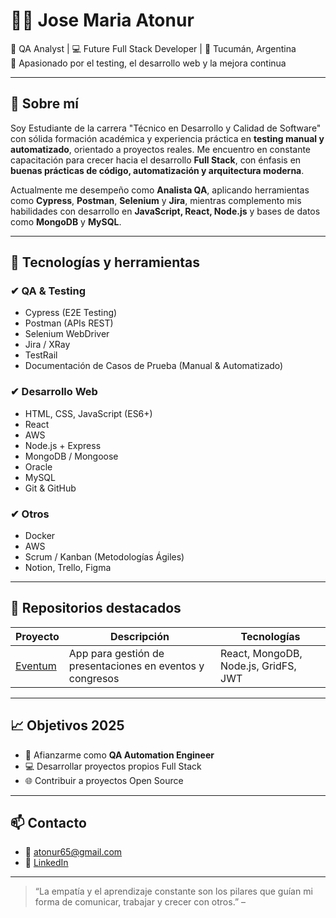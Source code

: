 # 👨‍💻 Jose Maria Atonur

🎯 QA Analyst | 💻 Future Full Stack Developer | 📍 Tucumán, Argentina  
🧪 Apasionado por el testing, el desarrollo web y la mejora continua

---

## 🧠 Sobre mí

Soy Estudiante de la carrera "Técnico en Desarrollo y Calidad de Software" con sólida formación académica y experiencia práctica en **testing manual y automatizado**, orientado a proyectos reales. Me encuentro en constante capacitación para crecer hacia el desarrollo **Full Stack**, con énfasis en **buenas prácticas de código, automatización y arquitectura moderna**.

Actualmente me desempeño como **Analista QA**, aplicando herramientas como **Cypress**, **Postman**, **Selenium** y **Jira**, mientras complemento mis habilidades con desarrollo en **JavaScript, React, Node.js** y bases de datos como **MongoDB** y **MySQL**.

---

## 🧰 Tecnologías y herramientas

### ✔ QA & Testing
- Cypress (E2E Testing)
- Postman (APIs REST)
- Selenium WebDriver
- Jira / XRay
- TestRail
- Documentación de Casos de Prueba (Manual & Automatizado)

### ✔ Desarrollo Web
- HTML, CSS, JavaScript (ES6+)
- React
- AWS
- Node.js + Express
- MongoDB / Mongoose
- Oracle
- MySQL
- Git & GitHub

### ✔ Otros
- Docker
- AWS
- Scrum / Kanban (Metodologías Ágiles)
- Notion, Trello, Figma

---

## 📂 Repositorios destacados

| Proyecto | Descripción | Tecnologías |
|----------|-------------|-------------|
| [Eventum](https://www.eventum.lat/) | App para gestión de presentaciones en eventos y congresos | React, MongoDB, Node.js, GridFS, JWT |


---

## 📈 Objetivos 2025

- 💼 Afianzarme como **QA Automation Engineer**
- 💻 Desarrollar proyectos propios Full Stack
- 🌐 Contribuir a proyectos Open Source

---

## 📫 Contacto

- 📧 atonur65@gmail.com
- 💼 [LinkedIn](https://www.linkedin.com/in/jose-maria-atonur-94949324b/)

---

> “La empatía y el aprendizaje constante son los pilares que guían mi forma de comunicar, trabajar y crecer con otros.” – 
